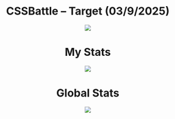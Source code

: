 <h1 align="center">CSSBattle – Target (03/9/2025)</h1>

<p align="center">
  <img src="https://github.com/user-attachments/assets/67415ad2-4bd2-452a-8f08-35d89f0c5104">
</p>

<h1 align="center">My Stats</h1>

<p align="center">
  <img src="https://github.com/user-attachments/assets/fde0b936-4305-4b25-ba67-83b93b1c07f1">
</p>

<h1 align="center">Global Stats</h1>

<p align="center">
  <img src="https://github.com/user-attachments/assets/798d6800-fb2f-40a0-a96d-02782f2ce0dc">
</p>
